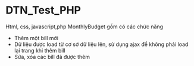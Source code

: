 # DTN_Test_PHP
Html, css, javascript,php
MonthlyBudget gồm có các chức năng
- Thêm một bill mới
- Dữ liệu được load từ cơ sở dữ liệu lên, sử dụng ajax để không phải load lại trang khi thêm bill
- Sửa, xóa các bill đã được thêm
